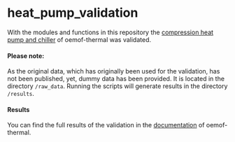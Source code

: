 # heat_pump_validation
With the modules and functions in this repository the [compression heat pump and chiller](https://oemof-thermal.readthedocs.io/en/stable/compression_heat_pumps_and_chillers.html) of oemof-thermal was validated.

#### Please note: 
As the original data, which has originally been used for the validation, has not been published, yet,
dummy data has been provided. It is located in the directory `/raw_data`. Running the scripts will generate results in the directory
`/results`.


#### Results
You can find the full results of the validation in the [documentation](https://oemof-thermal.readthedocs.io/en/stable/validation_compression_heat_pumps_and_chillers.html) of oemof-thermal.
